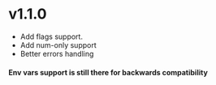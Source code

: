 # v1.1.0

- Add flags support.
- Add num-only support
- Better errors handling

#### Env vars support is still there for backwards compatibility